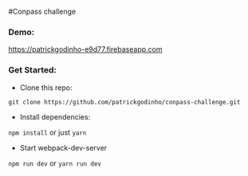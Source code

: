 #Conpass challenge

### Demo:
https://patrickgodinho-e9d77.firebaseapp.com


### Get Started:
- Clone this repo:

```git clone https://github.com/patrickgodinho/conpass-challenge.git```

- Install dependencies:

```npm install``` or just ```yarn```

- Start webpack-dev-server

```npm run dev``` or ```yarn run dev```